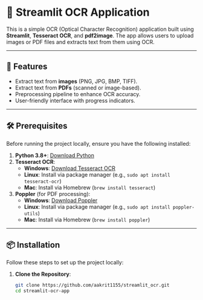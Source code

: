 # 📄 Streamlit OCR Application

This is a simple OCR (Optical Character Recognition) application built using **Streamlit**, **Tesseract OCR**, and **pdf2image**. The app allows users to upload images or PDF files and extracts text from them using OCR.

---

## 🚀 Features

- Extract text from **images** (PNG, JPG, BMP, TIFF).
- Extract text from **PDFs** (scanned or image-based).
- Preprocessing pipeline to enhance OCR accuracy.
- User-friendly interface with progress indicators.

---

## 🛠️ Prerequisites

Before running the project locally, ensure you have the following installed:

1. **Python 3.8+**: [Download Python](https://www.python.org/downloads/)
2. **Tesseract OCR**:
   - **Windows**: [Download Tesseract OCR](https://github.com/tesseract-ocr/tesseract)
   - **Linux**: Install via package manager (e.g., `sudo apt install tesseract-ocr`)
   - **Mac**: Install via Homebrew (`brew install tesseract`)
3. **Poppler** (for PDF processing):
   - **Windows**: [Download Poppler](http://blog.alivate.com.au/poppler-windows/)
   - **Linux**: Install via package manager (e.g., `sudo apt install poppler-utils`)
   - **Mac**: Install via Homebrew (`brew install poppler`)

---

## 📦 Installation

Follow these steps to set up the project locally:

1. **Clone the Repository**:
   ```bash
   git clone https://github.com/aakrit1155/streamlit_ocr.git
   cd streamlit-ocr-app
